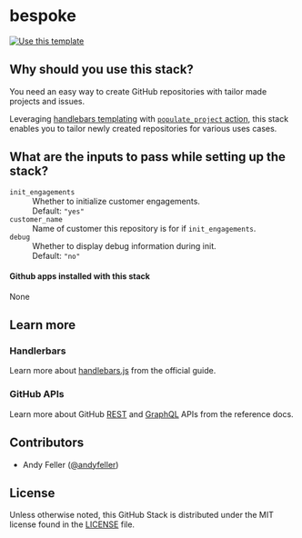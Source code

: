 # bespoke

[![Use this template](https://github.com/stack-instance/badge.svg)](https://github.com/stack-instance?stack_template_owner=andyfeller&stack_template_repo=bespoke)

## Why should you use this stack?
You need an easy way to create GitHub repositories with tailor made projects and issues.

Leveraging [handlebars templating](https://handlebarsjs.com/) with [`populate_project` action](.github/actions/populate_project), this stack enables you to tailor newly created repositories for various uses cases.

## What are the inputs to pass while setting up the stack?

<dl>
    <dt><code>init_engagements</code></dt>
    <dd>
        Whether to initialize customer engagements.
    </dd>
    <dd>
        Default: <code>"yes"</code>
    </dd>
    <dt><code>customer_name</code></dt>
    <dd>
        Name of customer this repository is for if <code>init_engagements</code>.
    </dd>
    <dt><code>debug</code></dt>
    <dd>
        Whether to display debug information during init.
    </dd>
    <dd>
        Default: <code>"no"</code>
    </dd>
</dl>

#### Github apps installed with this stack

None

## Learn more

### Handlerbars
Learn more about [handlebars.js](https://handlebarsjs.com/guide/) from the official guide.

### GitHub APIs
Learn more about GitHub [REST](https://docs.github.com/en/rest/reference) and [GraphQL](https://docs.github.com/en/graphql/reference) APIs from the reference docs.

## Contributors
- Andy Feller ([@andyfeller](https://github.com/andyfeller))

## License
Unless otherwise noted, this GitHub Stack is distributed under the MIT license found in the [LICENSE](./LICENSE) file.


